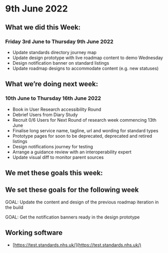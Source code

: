 # 9th June 2022 

## What we did this Week:
### Friday 3rd  June  to Thursday 9th June 2022
* Update standards directory journey map
* Update design prototype with live roadmap content to demo Wednesday
* Design notification banner on standard listings
* Update roadmap designs to accommodate content (e.g. new statuses)

## What we’re doing next week:
### 10th June to Thursday 16th June 2022 
* Book in User Research accessibility Round
* Debrief Users from Diary Study
* Recruit 0/6 Users for Next Round of research week commencing 13th June
* Finalise long service name, tagline, url and wording for standard types
* Prototype pages for soon to be deprecated, deprecated and retired listings
* Design notifications journey for testing
* Arrange a guidance review with an interoperability expert
* Update visual diff to monitor parent sources

## We met these goals this week:

## We set these goals for the following week

GOAL: Update the content and design of the previous roadmap iteration in the build

GOAL: Get the notification banners ready in the design prototype

## Working software

* [https://test.standards.nhs.uk/](https://test.standards.nhs.uk/) 
